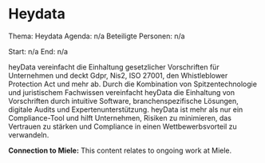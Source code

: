 # Heydata
Thema: Heydata
Agenda: n/a
Beteiligte Personen: n/a

Start: n/a
End: n/a

heyData vereinfacht die Einhaltung gesetzlicher Vorschriften für Unternehmen und deckt Gdpr, Nis2, ISO 27001, den Whistleblower Protection Act und mehr ab. Durch die Kombination von Spitzentechnologie und juristischem Fachwissen vereinfacht heyData die Einhaltung von Vorschriften durch intuitive Software, branchenspezifische Lösungen, digitale Audits und Expertenunterstützung. heyData ist mehr als nur ein Compliance-Tool und hilft Unternehmen, Risiken zu minimieren, das Vertrauen zu stärken und Compliance in einen Wettbewerbsvorteil zu verwandeln.

**Connection to Miele:** This content relates to ongoing work at Miele.
